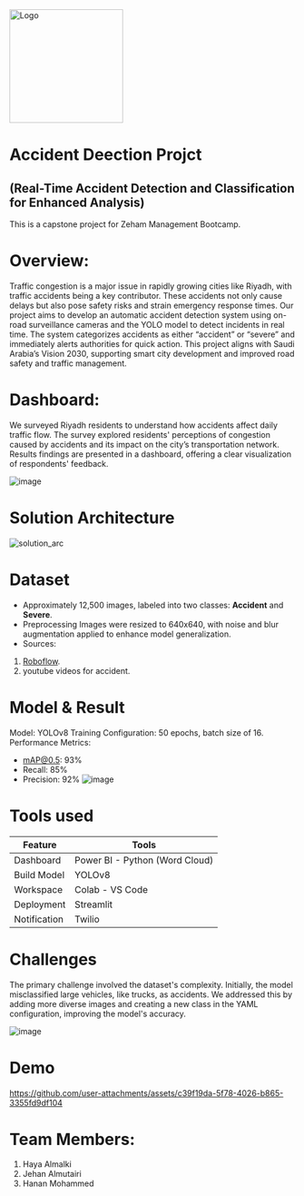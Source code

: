 <img src="https://github.com/user-attachments/assets/4e3480b8-926c-4da0-8792-119bc9c2272f" alt="Logo" width="200"/>


# Accident Deection Projct
## (Real-Time Accident Detection and Classification for Enhanced Analysis)
This is a capstone project for Zeham Management Bootcamp.

# Overview:
Traffic congestion is a major issue in rapidly growing cities like Riyadh, with traffic accidents being a key contributor. These accidents not only cause delays but also pose safety risks and strain emergency response times. Our project aims to develop an automatic accident detection system using on-road surveillance cameras and the YOLO model to detect incidents in real time. The system categorizes accidents as either “accident” or “severe” and immediately alerts authorities for quick action. This project aligns with Saudi Arabia’s Vision 2030, supporting smart city development and improved road safety and traffic management.

# Dashboard:
We surveyed Riyadh residents to understand how accidents affect daily traffic flow. The survey explored residents' perceptions of congestion caused by accidents and its impact on the city’s transportation network. Results findings are presented in a dashboard, offering a clear visualization of respondents' feedback.

![image](https://github.com/user-attachments/assets/71651012-7e89-4dc5-91a4-f14ea0e4213e)

# Solution Architecture
![solution_arc](https://github.com/user-attachments/assets/539b5032-7914-4737-895d-7f6dd4dd3c4a)

# Dataset
- Approximately 12,500 images, labeled into two classes: **Accident** and **Severe**.
- Preprocessing Images were resized to 640x640, with noise and blur augmentation applied to enhance model generalization.
- Sources:
1. [Roboflow](https://universe.roboflow.com/accident-test-set/accident-test-set/dataset/4).
2. youtube videos for accident.

# Model & Result 
Model: YOLOv8
Training Configuration: 50 epochs, batch size of 16.
Performance Metrics:
- mAP@0.5: 93%
- Recall: 85%
- Precision: 92%
   ![image](https://github.com/user-attachments/assets/2adf6868-1d9a-4e27-a4b4-b1e59930f782)

   
# Tools used

| Feature       | Tools                        |
|---------------|------------------------------|
| Dashboard     | Power BI - Python (Word Cloud) |
| Build Model   | YOLOv8                       |
| Workspace     | Colab - VS Code             |
| Deployment    | Streamlit                   |
| Notification  | Twilio                      |

# Challenges
The primary challenge involved the dataset's complexity. Initially, the model misclassified large vehicles, like trucks, as accidents. We addressed this by adding more diverse images and creating a new class in the YAML configuration, improving the model's accuracy.

 ![image](https://github.com/user-attachments/assets/0aca61f5-6c29-483f-859f-2deef5cab99c)


 # Demo



https://github.com/user-attachments/assets/c39f19da-5f78-4026-b865-3355fd9df104




# Team Members:
1. Haya Almalki
2. Jehan Almutairi
3. Hanan Mohammed
